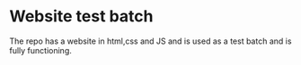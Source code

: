 # Website test batch
 The repo has a website in html,css and JS and is used as a test batch and is fully functioning.
